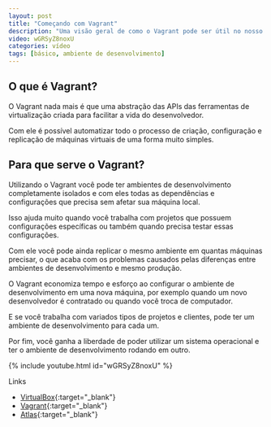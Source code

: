 ```yaml
---
layout: post
title: "Começando com Vagrant"
description: "Uma visão geral de como o Vagrant pode ser útil no nosso ambiente de desenvolvimento."
video: wGRSyZ8noxU
categories: vídeo
tags: [básico, ambiente de desenvolvimento]
---
```


## O que é Vagrant?

O Vagrant nada mais é que uma abstração das APIs das ferramentas de virtualização criada para facilitar a vida do desenvolvedor.

Com ele é possível automatizar todo o processo de criação, configuração e replicação de máquinas virtuais de uma forma muito simples.

## Para que serve o Vagrant?

Utilizando o Vagrant você pode ter ambientes de desenvolvimento completamente isolados e com eles todas as dependências e configurações que precisa sem afetar sua máquina local.

Isso ajuda muito quando você trabalha com projetos que possuem configurações específicas ou também quando precisa testar essas configurações.

Com ele você pode ainda replicar o mesmo ambiente em quantas máquinas precisar, o que acaba com os problemas causados pelas diferenças entre ambientes de desenvolvimento e mesmo produção.

O Vagrant economiza tempo e esforço ao configurar o ambiente de desenvolvimento em uma nova máquina, por exemplo quando um novo desenvolvedor é contratado ou quando você troca de computador.

E se você trabalha com variados tipos de projetos e clientes, pode ter um ambiente de desenvolvimento para cada um.

Por fim, você ganha a liberdade de poder utilizar um sistema operacional e ter o ambiente de desenvolvimento rodando em outro.

{% include youtube.html id="wGRSyZ8noxU" %}

Links
- [VirtualBox](https://www.virtualbox.org/wiki/downloads){:target="_blank"}
- [Vagrant](https://www.vagrantup.com/downloads.html){:target="_blank"}
- [Atlas](https://atlas.hashicorp.com/boxes/search){:target="_blank"}
